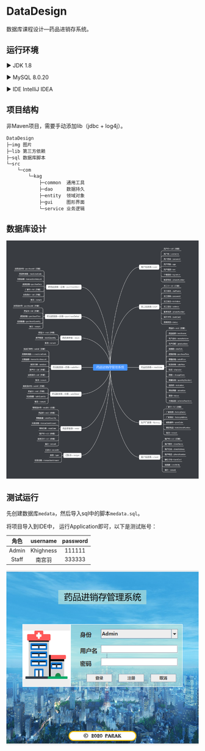 # DataDesign
数据库课程设计—药品进销存系统。



## 运行环境

▶ JDK 1.8

▶ MySQL 8.0.20

▶ IDE IntelliJ IDEA



## 项目结构

非Maven项目，需要手动添加lib（jdbc + log4j）。

```
DataDesign
├─img 图片
├─lib 第三方依赖
├─sql 数据库脚本
└─src
    └─com
        └─kag
            ├─common  通用工具
            ├─dao     数据持久
            ├─entity  领域对象
            ├─gui     图形界面
            └─service 业务逻辑  
```



## 数据库设计

![SQL一览](sql/SQL一览.png)



## 测试运行

先创建数据库`medata`，然后导入sql中的脚本`medata.sql`。

将项目导入到IDE中， 运行Application即可，以下是测试账号：

|   角色   | username  | password |
| :------: | :-------: | :------: |
|  Admin  | Khighness |  111111  |
| Staff |  南宫羽   |  333333  |

![运行截图](sql/运行截图.png)



